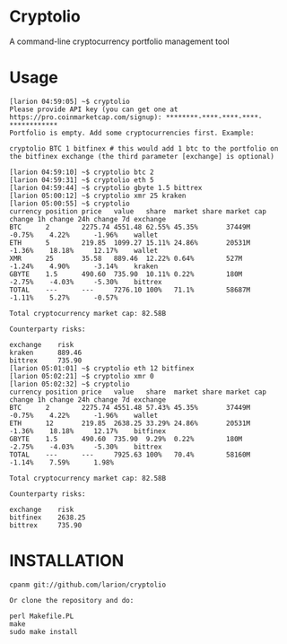 Cryptolio
=========

A command-line cryptocurrency portfolio management tool

Usage
=====

    [larion 04:59:05] ~$ cryptolio
    Please provide API key (you can get one at https://pro.coinmarketcap.com/signup): ********-****-****-****-************
    Portfolio is empty. Add some cryptocurrencies first. Example:

    cryptolio BTC 1 bitfinex # this would add 1 btc to the portfolio on the bitfinex exchange (the third parameter [exchange] is optional)

    [larion 04:59:10] ~$ cryptolio btc 2
    [larion 04:59:31] ~$ cryptolio eth 5
    [larion 04:59:44] ~$ cryptolio gbyte 1.5 bittrex
    [larion 05:00:12] ~$ cryptolio xmr 25 kraken
    [larion 05:00:55] ~$ cryptolio
    currency position price   value   share  market share market cap change 1h change 24h change 7d exchange
    BTC      2        2275.74 4551.48 62.55% 45.35%       37449M     -0.75%    4.22%      -1.96%    wallet
    ETH      5        219.85  1099.27 15.11% 24.86%       20531M     -1.36%    18.18%     12.17%    wallet
    XMR      25       35.58   889.46  12.22% 0.64%        527M       -1.24%    4.90%      -3.14%    kraken
    GBYTE    1.5      490.60  735.90  10.11% 0.22%        180M       -2.75%    -4.03%     -5.30%    bittrex
    TOTAL    ---      ---     7276.10 100%   71.1%        58687M     -1.11%    5.27%      -0.57%

    Total cryptocurrency market cap: 82.58B

    Counterparty risks:

    exchange    risk
    kraken      889.46
    bittrex     735.90
    [larion 05:01:01] ~$ cryptolio eth 12 bitfinex
    [larion 05:02:21] ~$ cryptolio xmr 0
    [larion 05:02:32] ~$ cryptolio
    currency position price   value   share  market share market cap change 1h change 24h change 7d exchange
    BTC      2        2275.74 4551.48 57.43% 45.35%       37449M     -0.75%    4.22%      -1.96%    wallet
    ETH      12       219.85  2638.25 33.29% 24.86%       20531M     -1.36%    18.18%     12.17%    bitfinex
    GBYTE    1.5      490.60  735.90  9.29%  0.22%        180M       -2.75%    -4.03%     -5.30%    bittrex
    TOTAL    ---      ---     7925.63 100%   70.4%        58160M     -1.14%    7.59%      1.98%

    Total cryptocurrency market cap: 82.58B

    Counterparty risks:

    exchange    risk
    bitfinex    2638.25
    bittrex     735.90

INSTALLATION
============

    cpanm git://github.com/larion/cryptolio

    Or clone the repository and do:

    perl Makefile.PL
    make
    sudo make install
